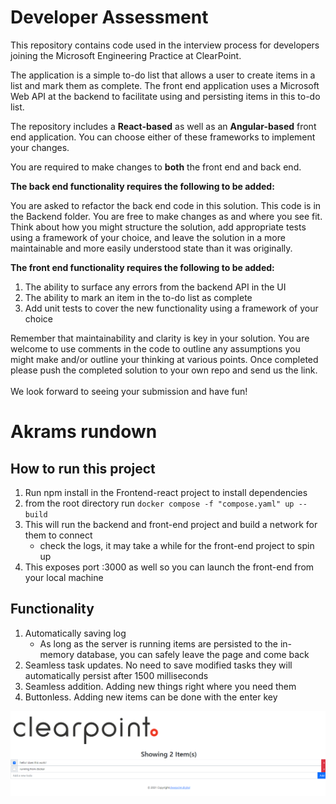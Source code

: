 # Developer Assessment

This repository contains code used in the interview process for developers joining the Microsoft Engineering Practice at ClearPoint.

The application is a simple to-do list that allows a user to create items in a list and mark them as complete.
The front end application uses a Microsoft Web API at the backend to facilitate using and persisting items in this to-do list.

The repository includes a **React-based** as well as an **Angular-based** front end application. You can choose either of these frameworks to implement your changes.
<br/>

You are required to make changes to **both** the front end and back end.

**The back end functionality requires the following to be added:**

You are asked to refactor the back end code in this solution. This code is in the Backend folder. You are free to make changes as and where you see fit. Think about how you might structure the solution, add appropriate tests using a framework of your choice, and leave the solution in a more maintainable and more easily understood state than it was originally.

**The front end functionality requires the following to be added:**

1. The ability to surface any errors from the backend API in the UI
2. The ability to mark an item in the to-do list as complete
3. Add unit tests to cover the new functionality using a framework of your choice

Remember that maintainability and clarity is key in your solution.
You are welcome to use comments in the code to outline any assumptions you might make and/or outline your thinking at various points.
Once completed please push the completed solution to your own repo and send us the link.
<br/><br/>
We look forward to seeing your submission and have fun!

# Akrams rundown

## How to run this project

1. Run npm install in the Frontend-react project to install dependencies
2. from the root directory run `docker compose -f "compose.yaml" up --build`
3. This will run the backend and front-end project and build a network for them to connect
    - check the logs, it may take a while for the front-end project to spin up
4. This exposes port :3000 as well so you can launch the front-end from your local machine

## Functionality

1. Automatically saving log
    - As long as the server is running items are persisted to the in-memory database, you can safely leave the page and come back
2. Seamless task updates. No need to save modified tasks they will automatically persist after 1500 milliseconds
3. Seamless addition. Adding new things right where you need them
4. Buttonless. Adding new items can be done with the enter key

![end-result](image.png)

